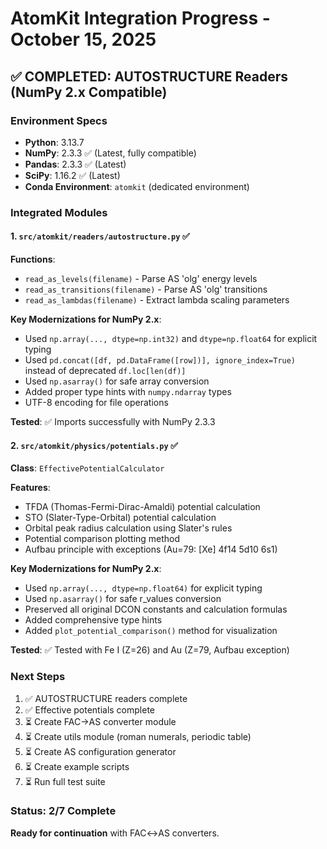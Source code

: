 # AtomKit Integration Progress - October 15, 2025

## ✅ COMPLETED: AUTOSTRUCTURE Readers (NumPy 2.x Compatible)

### Environment Specs
- **Python**: 3.13.7
- **NumPy**: 2.3.3 ✅ (Latest, fully compatible)
- **Pandas**: 2.3.3 ✅ (Latest)
- **SciPy**: 1.16.2 ✅ (Latest)
- **Conda Environment**: `atomkit` (dedicated environment)

### Integrated Modules

#### 1. `src/atomkit/readers/autostructure.py` ✅
**Functions**:
- `read_as_levels(filename)` - Parse AS 'olg' energy levels
- `read_as_transitions(filename)` - Parse AS 'olg' transitions  
- `read_as_lambdas(filename)` - Extract lambda scaling parameters

**Key Modernizations for NumPy 2.x**:
- Used `np.array(..., dtype=np.int32)` and `dtype=np.float64` for explicit typing
- Used `pd.concat([df, pd.DataFrame([row])], ignore_index=True)` instead of deprecated `df.loc[len(df)]`
- Used `np.asarray()` for safe array conversion
- Added proper type hints with `numpy.ndarray` types
- UTF-8 encoding for file operations

**Tested**: ✅ Imports successfully with NumPy 2.3.3

#### 2. `src/atomkit/physics/potentials.py` ✅
**Class**: `EffectivePotentialCalculator`

**Features**:
- TFDA (Thomas-Fermi-Dirac-Amaldi) potential calculation
- STO (Slater-Type-Orbital) potential calculation
- Orbital peak radius calculation using Slater's rules
- Potential comparison plotting method
- Aufbau principle with exceptions (Au=79: [Xe] 4f14 5d10 6s1)

**Key Modernizations for NumPy 2.x**:
- Used `np.array(..., dtype=np.float64)` for explicit typing
- Used `np.asarray()` for safe r_values conversion
- Preserved all original DCON constants and calculation formulas
- Added comprehensive type hints
- Added `plot_potential_comparison()` method for visualization

**Tested**: ✅ Tested with Fe I (Z=26) and Au (Z=79, Aufbau exception)

### Next Steps
1. ✅ AUTOSTRUCTURE readers complete
2. ✅ Effective potentials complete
3. ⏳ Create FAC→AS converter module
4. ⏳ Create utils module (roman numerals, periodic table)
5. ⏳ Create AS configuration generator
6. ⏳ Create example scripts
7. ⏳ Run full test suite

### Status: 2/7 Complete
**Ready for continuation** with FAC↔AS converters.
